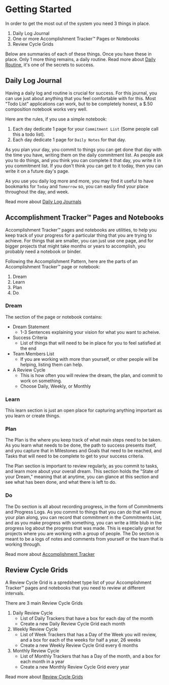 # Getting Started

In order to get the most out of the system you need 3 things in place.

1. Daily Log Journal
1. One or more Accomplishment Tracker™ Pages or Notebooks
1. Review Cycle Grids

Below are summaries of each of these things. Once you have these in place. Only 1 more thing
remains, a daily routine. Read more about [Daily Routine](/the-system/daily-routine), it's 
one of the secrets to success.

## Daily Log Journal

Having a daily log and routine is crucial for success. For this journal, you can use just about anything that you feel comfortable with for this. Most "Todo List" applications can work, but to be completely honest, a $.50 composition notebook works very well. 

Here are the rules, if you use a simple notebook:
1. Each day dedicate 1 page for your `Commitment List` (Some people call this a todo list).
1. Each day dedicate 1 page for `Daily Notes` for that day.

As you plan your day, you commit to things you can get done that day with the 
time you have, writing them on the daily commitment list. As people ask you to 
do things, and you think you can complete it that day, you write it in you
commitment list. If you don't think you can get to it today, then you can 
write it on a future day's page. 

As you use you daily log more and more, you may find it useful to have 
bookmarks for `Today` and `Tomorrow` so, you can easily find your place 
throughout the day, and week.

Read more about [Daily Log Journals](/the-system/daily-log)

## Accomplishment Tracker™ Pages and Notebooks

Accomplishment Tracker™ pages and notebooks are utilities, to help you keep 
track of your progress for a particular thing that you are trying to achieve. 
For things that are smaller, you can just use one page, and for bigger
projects that might take months or years to accomplish, you probably need 
a notebook or binder. 

Following the Accomplishment Pattern, here are the parts of an Accomplishment Tracker™ page or notebook:
1. Dream
1. Learn
1. Plan
1. Do

### Dream

The section of the page or notebook contains:
* Dream Statement
  * 1-3 Sentences explaining your vision for what you want to acheive.
* Success Criteria
  * List of things that will need to be in place for you to feel satisfied at 
the end
* Team Members List
  * If you are working with more than yourself, or other people will be 
 helping, listing them can help.
* A Review Cycle
  * This is how often you will review the dream, the plan, and commit to work 
 on something.
  * Choose Daily, Weekly, or Monthly

### Learn

This learn section is just an open place for capturing anything important as you learn or create things.

### Plan

The Plan is the where you keep track of what main steps need to be taken. As 
you learn what needs to be done, the path to success presents itself, and you
capture that in Milestones and Goals that need to be reached, and Tasks that 
will need to be complete to get to your success criteria.

The Plan section is important to review regularly, as you commit to tasks, and
learn more about your overall dream. This section holds the 
"State of your Dream," meaning that at anytime, you can glance at this section 
and see what has been done, and what there is left to do. 

### Do

The Do section is all about recording progress, in the form of Commitments and Progress Logs. As you commit to things that you can do that will move your plan along, you can record that commitment in the Commitments List, and as you make progress with something, you can write a little blub in the progress log about the progress that was made. This is especially great for projects where you are working with a group of people. The Do section is meant to be a logs of notes and comments from yourself or the team that is working through.

Read more about [Accomplishment Tracker](/the-system/accomplishment-tracker)


## Review Cycle Grids

A Review Cycle Grid is a spredsheet type list of your Accomplishment Tracker™ 
pages and notebooks that you need to review at different intervals. 

There are 3 main Review Cycle Grids
1. Daily Review Cycle
   * List of Daily Trackers that have a box for each day of the month
   * Create a new Daily Review Cycle Grid each month
2. Weekly Review Cycle
   * List of Week Trackers that has a Day of the Week you will review, and a box for each of the weeks for half a year, 26 weeks
   * Create a new Weekly Review Cycle Grid every 6 months
3. Monthly Review Cycle
   * List of Monthly Trackers that has a Day of the month, and a box for each month in a year
   * Create a new Monthly Review Cycle Grid every year

Read more about [Review Cycle Grids](/the-system/review-cycle)

